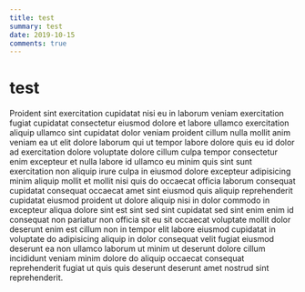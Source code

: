 ```yaml
---
title: test
summary: test
date: 2019-10-15
comments: true
---
```


# test

Proident sint exercitation cupidatat nisi eu in laborum veniam exercitation fugiat cupidatat consectetur eiusmod dolore et labore ullamco exercitation aliquip ullamco sint cupidatat dolor veniam proident cillum nulla mollit anim veniam ea ut elit dolore laborum qui ut tempor labore dolore quis eu id dolor ad exercitation dolore voluptate dolore cillum culpa tempor consectetur enim excepteur et nulla labore id ullamco eu minim quis sint sunt exercitation non aliquip irure culpa in eiusmod dolore excepteur adipisicing minim aliquip mollit et mollit nisi quis do occaecat officia laborum consequat cupidatat consequat occaecat amet sint eiusmod quis aliquip reprehenderit cupidatat eiusmod proident ut dolore aliquip nisi in dolor commodo in excepteur aliqua dolore sint est sint sed sint cupidatat sed sint enim enim id consequat non pariatur non officia sit eu sit occaecat voluptate mollit dolor deserunt enim est cillum non in tempor elit labore eiusmod cupidatat in voluptate do adipisicing aliquip in dolor consequat velit fugiat eiusmod deserunt ea non ullamco laborum ut minim ut deserunt dolore cillum incididunt veniam minim dolore do aliquip occaecat consequat reprehenderit fugiat ut quis quis deserunt deserunt amet nostrud sint reprehenderit.